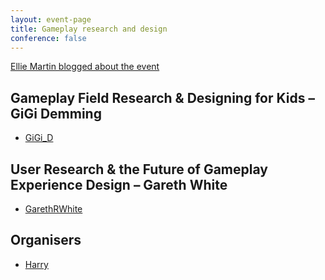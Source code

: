 ```yaml
---
layout: event-page
title: Gameplay research and design
conference: false
---
```


[Ellie Martin blogged about the event](http://www.martiandaze.net/blog/2009/9/10/back-out-there-ux-brighton.html)

## Gameplay Field Research & Designing for Kids – GiGi Demming

 - [GiGi_D](http://twitter.com/GiGi_D)

## User Research &amp; the Future of Gameplay Experience Design – Gareth White

- [GarethRWhite](http://twitter.com/GarethRWhite)

## Organisers

- <a href="http://uxbrighton.org.uk/about/#harry">Harry</a>